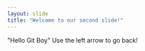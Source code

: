 ```yaml
---
layout: slide
title: "Welcome to our second slide!"
---
```

"Hello Git Boy"
Use the left arrow to go back!
